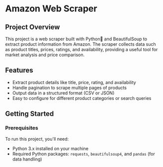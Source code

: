 # Amazon Web Scraper

## Project Overview

This project is a web scraper built with Python🐍 and BeautifulSoup to extract product information from Amazon. The scraper collects data such as product titles, prices, ratings, and availability, providing a useful tool for market analysis and price comparison.

## Features

- Extract product details like title, price, rating, and availability
- Handle pagination to scrape multiple pages of products
- Output data in a structured format (CSV or JSON)
- Easy to configure for different product categories or search queries

## Getting Started

### Prerequisites

To run this project, you'll need:

- Python 3.x installed on your machine
- Required Python packages: `requests`, `beautifulsoup4`, and `pandas` (for data handling)
